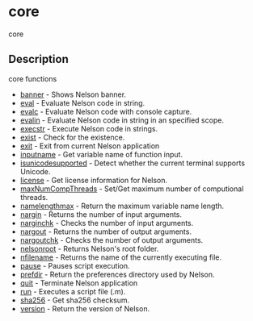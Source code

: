 # core

core

## Description

core functions

- [banner](banner.md) - Shows Nelson banner.
- [eval](eval.md) - Evaluate Nelson code in string.
- [evalc](evalc.md) - Evaluate Nelson code with console capture.
- [evalin](evalin.md) - Evaluate Nelson code in string in an specified scope.
- [execstr](execstr.md) - Execute Nelson code in strings.
- [exist](exist.md) - Check for the existence.
- [exit](exit.md) - Exit from current Nelson application
- [inputname](inputname.md) - Get variable name of function input.
- [isunicodesupported](isunicodesupported.md) - Detect whether the current terminal supports Unicode.
- [license](license.md) - Get license information for Nelson.
- [maxNumCompThreads](maxNumCompThreads.md) - Set/Get maximum number of computional threads.
- [namelengthmax](namelengthmax.md) - Return the maximum variable name length.
- [nargin](nargin.md) - Returns the number of input arguments.
- [narginchk](narginchk.md) - Checks the number of input arguments.
- [nargout](nargout.md) - Returns the number of output arguments.
- [nargoutchk](nargoutchk.md) - Checks the number of output arguments.
- [nelsonroot](nelsonroot.md) - Returns Nelson's root folder.
- [nfilename](nfilename.md) - Returns the name of the currently executing file.
- [pause](pause.md) - Pauses script execution.
- [prefdir](prefdir.md) - Return the preferences directory used by Nelson.
- [quit](quit.md) - Terminate Nelson application
- [run](run.md) - Executes a script file (.m).
- [sha256](sha256.md) - Get sha256 checksum.
- [version](version.md) - Return the version of Nelson.
